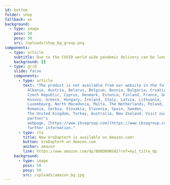 ```yaml
---
id: bottom
folder: shop
fallback: en
background:
  - type: image
    posx: 50
    posy: 50
    src: /uploads/shop_bg_group.png
components:
  - type: article
    subtitle: Due to the COVID world wide pandemic delivery can be longer than usual.
    background: []
  - type: grid
    slide: false
    components:
      - type: article
        text: "The product is not available from our website in the following countries:
          Albania, Austria, Belarus, Belgium, Bosnia, Bulgaria, Croatia,
          Czech Republic, Cyprus, Denmark, Estonia, Finland, France, Germany,
          Kosovo, Greece, Hungary, Ireland, Italy, Latvia, Lithuania,
          Luxembourg, North Macedonia, Malta, The Netherlands, Poland, Portugal,
          Romania, Serbia, Slovakia, Slovenia, Spain, Sweden,
          The United Kingdom, Turkey, Australia, New Zealand. Visit our
          partner’s
          webpage, [https://www.ibsagroup.com](https://www.ibsagroup.com/), for
          further information."
      - type: cta
        title: Now UroDapter® is available on Amazon.com!
        button: UroDapter® on Amazon.com
        anchor: amazon
        link: https://www.amazon.com/dp/B08QN9NS8Z?ref=myi_title_dp
    background:
      - type: image
        posx: 50
        posy: 50
        src: /uploads/amazon_bg.jpg
---
```


